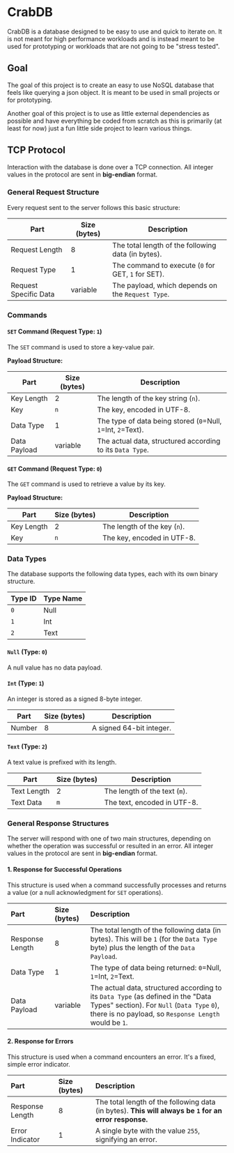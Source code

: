 # CrabDB

CrabDB is a database designed to be easy to use and quick to iterate on. It is not meant for high performance workloads
and is instead meant to be used for prototyping or workloads that are not going to be "stress tested".

## Goal

The goal of this project is to create an easy to use NoSQL database that feels like querying a json object. It is meant to be used
in small projects or for prototyping.

Another goal of this project is to use as little external dependencies as possible and have everything be coded from scratch as this
is primarily (at least for now) just a fun little side project to learn various things.

## TCP Protocol

Interaction with the database is done over a TCP connection. All integer values in the protocol are sent in **big-endian** format.

### General Request Structure

Every request sent to the server follows this basic structure:

| Part                  | Size (bytes) | Description                                         |
| --------------------- | ------------ | --------------------------------------------------- |
| Request Length        | 8            | The total length of the following data (in bytes).  |
| Request Type          | 1            | The command to execute (`0` for GET, `1` for SET).  |
| Request Specific Data | variable     | The payload, which depends on the `Request Type`.   |

### Commands

#### `SET` Command (Request Type: `1`)

The `SET` command is used to store a key-value pair.

**Payload Structure:**

| Part          | Size (bytes) | Description                                                  |
| ------------- | ------------ | ------------------------------------------------------------ |
| Key Length    | 2            | The length of the key string (`n`).                          |
| Key           | `n`          | The key, encoded in UTF-8.                                   |
| Data Type     | 1            | The type of data being stored (`0`=Null, `1`=Int, `2`=Text). |
| Data Payload  | variable     | The actual data, structured according to its `Data Type`.    |


#### `GET` Command (Request Type: `0`)

The `GET` command is used to retrieve a value by its key.

**Payload Structure:**

| Part       | Size (bytes) | Description                   |
| ---------- | ------------ | ----------------------------- |
| Key Length | 2            | The length of the key (`n`).  |
| Key        | `n`          | The key, encoded in UTF-8.    |

### Data Types

The database supports the following data types, each with its own binary structure.

| Type ID | Type Name |
| ------- | --------- |
| `0`     | Null      |
| `1`     | Int       |
| `2`     | Text      |

#### `Null` (Type: `0`)

A null value has no data payload.

#### `Int` (Type: `1`)

An integer is stored as a signed 8-byte integer.

| Part   | Size (bytes) | Description            |
| ------ | ------------ | ---------------------- |
| Number | 8            | A signed 64-bit integer.|


#### `Text` (Type: `2`)

A text value is prefixed with its length.

| Part        | Size (bytes) | Description                      |
| ----------- | ------------ | -------------------------------- |
| Text Length | 2            | The length of the text (`m`).    |
| Text Data   | `m`          | The text, encoded in UTF-8.      |

### General Response Structures

The server will respond with one of two main structures, depending on whether the operation was successful or resulted in an error. All integer values in the protocol are sent in **big-endian** format.

#### 1. Response for Successful Operations

This structure is used when a command successfully processes and returns a value (or a null acknowledgment for `SET` operations).

| Part            | Size (bytes) | Description                                                                                                                                                                                                                         |
| :-------------- | :----------- | :------------------------------------------------------------------------------------------------------------------------------------------------------------------------------------------------------------------------------------ |
| Response Length | 8            | The total length of the following data (in bytes). This will be `1` (for the `Data Type` byte) plus the length of the `Data Payload`.                                                                                              |
| Data Type       | 1            | The type of data being returned: `0`=Null, `1`=Int, `2`=Text.                                                                                                                                                                         |
| Data Payload    | variable     | The actual data, structured according to its `Data Type` (as defined in the "Data Types" section). For `Null` (`Data Type` `0`), there is no payload, so `Response Length` would be `1`. |

#### 2. Response for Errors

This structure is used when a command encounters an error. It's a fixed, simple error indicator.

| Part            | Size (bytes) | Description                                         |
| :-------------- | :----------- | :-------------------------------------------------- |
| Response Length | 8            | The total length of the following data (in bytes). **This will always be `1` for an error response.** |
| Error Indicator | 1            | A single byte with the value `255`, signifying an error. |
